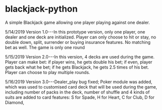 # blackjack-python
A simple Blackjack game allowing one player playing against one dealer.

5/14/2019 Version 1.0---In this prototype version, only one player, one dealer and one deck are initialized. Player can only choose to 
hit or stay, no double down, split, surrender or buying insurance features. No matching bet as well. The game is only one round 

5/15/2019 Version 2.0---In this version, 4 decks are used during the game. Player can make bet: if player wins, he gets double his bet; if even, player gets back what he bet; if he gets Blackjack, he gets 2.5 times of his bet. Player can choose to play multiple rounds.

5/16/2019 Version 3.0---Dealer_play bug fixed; Poker module was added, which was used to customised card deck that will be used during the game, including number of packs in the deck, number of shuffle and 4 kinds of suits are added to card features: S for Spade, H for Heart, C for Club, D for Diamond,
